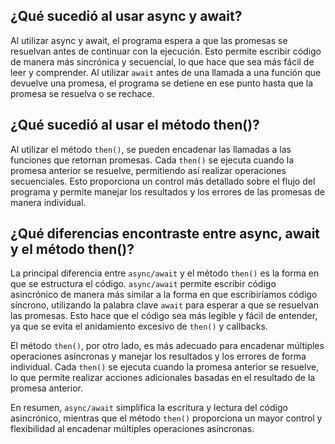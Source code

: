 ## ¿Qué sucedió al usar async y await?

Al utilizar async y await, el programa espera a que las promesas se resuelvan antes de continuar con la ejecución. Esto permite escribir código de manera más sincrónica y secuencial, lo que hace que sea más fácil de leer y comprender. Al utilizar `await` antes de una llamada a una función que devuelve una promesa, el programa se detiene en ese punto hasta que la promesa se resuelva o se rechace.

## ¿Qué sucedió al usar el método then()?

Al utilizar el método `then()`, se pueden encadenar las llamadas a las funciones que retornan promesas. Cada `then()` se ejecuta cuando la promesa anterior se resuelve, permitiendo así realizar operaciones secuenciales. Esto proporciona un control más detallado sobre el flujo del programa y permite manejar los resultados y los errores de las promesas de manera individual.

## ¿Qué diferencias encontraste entre async, await y el método then()?

La principal diferencia entre `async/await` y el método `then()` es la forma en que se estructura el código. `async/await` permite escribir código asincrónico de manera más similar a la forma en que escribiríamos código síncrono, utilizando la palabra clave `await` para esperar a que se resuelvan las promesas. Esto hace que el código sea más legible y fácil de entender, ya que se evita el anidamiento excesivo de `then()` y callbacks.

El método `then()`, por otro lado, es más adecuado para encadenar múltiples operaciones asíncronas y manejar los resultados y los errores de forma individual. Cada `then()` se ejecuta cuando la promesa anterior se resuelve, lo que permite realizar acciones adicionales basadas en el resultado de la promesa anterior.

En resumen, `async/await` simplifica la escritura y lectura del código asincrónico, mientras que el método `then()` proporciona un mayor control y flexibilidad al encadenar múltiples operaciones asíncronas.
